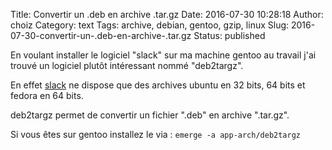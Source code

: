 Title: Convertir un .deb en archive .tar.gz
Date: 2016-07-30 10:28:18
Author: choiz
Category: text
Tags: archive, debian, gentoo, gzip, linux
Slug: 2016-07-30-convertir-un-.deb-en-archive-.tar.gz
Status: published

En voulant installer le logiciel "slack" sur ma machine gentoo au travail j'ai
trouvé un logiciel plutôt intéressant nommé "deb2targz".

En effet [slack](https://slack.com/downloads) ne dispose que des archives ubuntu
en 32 bits, 64 bits et fedora en 64 bits.

deb2targz permet de convertir un fichier ".deb" en archive ".tar.gz".

Si vous êtes sur gentoo installez le via : `emerge -a app-arch/deb2targz`

